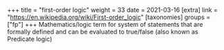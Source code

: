 +++
title = "first-order logic"
weight = 33
date = 2021-03-16
[extra]
link = "https://en.wikipedia.org/wiki/First-order_logic"
[taxonomies]
groups = ["fp"]
+++
Mathematics/logic term for system of statements that are formally defined and can be evaluated to true/false (also known as Predicate logic)

